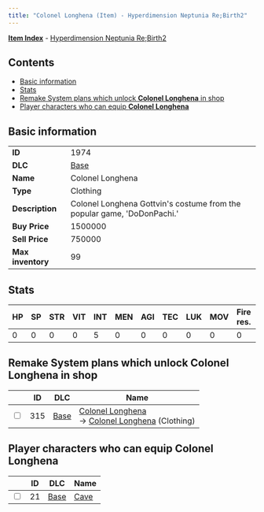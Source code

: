 ```yaml
---
title: "Colonel Longhena (Item) - Hyperdimension Neptunia Re;Birth2"
---
```


[**Item Index**](/neptunia/rb2/item/index.html) - [Hyperdimension Neptunia Re;Birth2](/neptunia/rb2)

## Contents

- [Basic information](#basic-information)
- [Stats](#stats)
- [Remake System plans which unlock **Colonel Longhena** in shop](#remake-system-plans-which-unlock-colonel-longhena-in-shop)
- [Player characters who can equip **Colonel Longhena**](#player-characters-who-can-equip-colonel-longhena)

## Basic information

|   |   |
| -- | -- |
| **ID** | 1974 |
| **DLC** | [Base](/neptunia/rb2/dlc/0-base.html) |
| **Name** | Colonel Longhena |
| **Type** | Clothing |
| **Description** | Colonel Longhena Gottvin's costume from the popular game, 'DoDonPachi.' |
| **Buy Price** | 1500000 |
| **Sell Price** | 750000 |
| **Max inventory** | 99 |

## Stats

| HP | SP | STR | VIT | INT | MEN | AGI | TEC | LUK | MOV | Fire res. | Ice res. | Wind res. | Lightning res. |
| -- | -- | --- | --- | --- | --- | --- | --- | --- | --- | --------- | -------- | --------- | -------------- |
| 0 | 0 | 0 | 0 | 5 | 0 | 0 | 0 | 0 | 0 | 0 | 0 | 0 | 0 |

## Remake System plans which unlock **Colonel Longhena** in shop

|    | ID | DLC | Name |
| -- | -- | --- | ---- |
| <input type="checkbox" id="rb2-remake-0-315" class="trackbox" /> | 315 | [Base](/neptunia/rb2/dlc/0-base.html) | [Colonel Longhena](/neptunia/rb2/remake/0-315-colonel-longhena.html)<br />→ [Colonel Longhena](/neptunia/rb2/item/0-1974-colonel-longhena.html) (Clothing) |

## Player characters who can equip **Colonel Longhena**

|    | ID | DLC | Name |
| -- | -- | --- | ---- |
| <input type="checkbox" id="rb2-player-0-21" class="trackbox" /> | 21 | [Base](/neptunia/rb2/dlc/0-base.html) | [Cave](/neptunia/rb2/player/0-21-cave.html) |